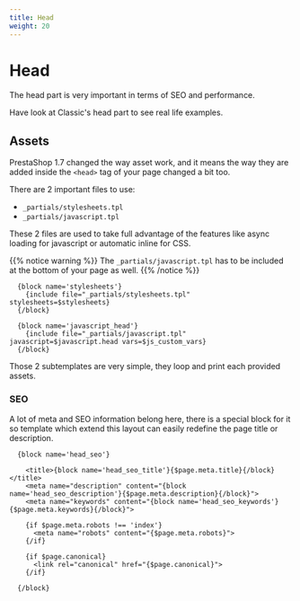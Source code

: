 ```yaml
---
title: Head
weight: 20
---
```


# Head

The head part is very important in terms of SEO and performance.

Have look at Classic's head part to see real life examples.


## Assets

PrestaShop 1.7 changed the way asset work, and it means the way they are added
inside the `<head>` tag of your page changed a bit too.

There are 2 important files to use:

* `_partials/stylesheets.tpl`
* `_partials/javascript.tpl`

These 2 files are used to take full advantage of the features like async
loading for javascript or automatic inline for CSS.

{{% notice warning %}}
  The `_partials/javascript.tpl` has to be included at the bottom of your page as well.
{{% /notice %}}

```smarty
  {block name='stylesheets'}
    {include file="_partials/stylesheets.tpl" stylesheets=$stylesheets}
  {/block}

  {block name='javascript_head'}
    {include file="_partials/javascript.tpl" javascript=$javascript.head vars=$js_custom_vars}
  {/block}
```

Those 2 subtemplates are very simple, they loop and print each provided assets.


### SEO

A lot of meta and SEO information belong here, there is a special block for it
so template which extend this layout can easily redefine the page title or
description.

```smarty
  {block name='head_seo'}

    <title>{block name='head_seo_title'}{$page.meta.title}{/block}</title>
    <meta name="description" content="{block name='head_seo_description'}{$page.meta.description}{/block}">
    <meta name="keywords" content="{block name='head_seo_keywords'}{$page.meta.keywords}{/block}">

    {if $page.meta.robots !== 'index'}
      <meta name="robots" content="{$page.meta.robots}">
    {/if}

    {if $page.canonical}
      <link rel="canonical" href="{$page.canonical}">
    {/if}

  {/block}
```
